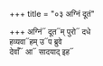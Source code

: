 +++
title = "०३ अग्निं दूतं"

+++
अग्निं᳓ दूत᳓म् पुरो᳓ दधे  
हव्यवा᳓हम् उ᳓प ब्रुवे  
देवाँ᳓ आ᳓ सादयाद् इह᳓